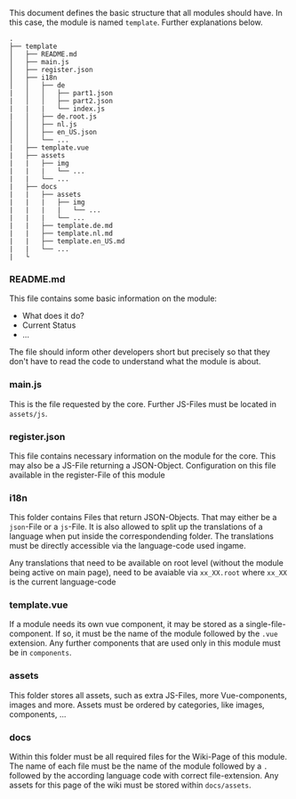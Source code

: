 This document defines the basic structure that all modules should have.
In this case, the module is named `template`. Further explanations below.
```
.
├── template
│   ├── README.md
│   ├── main.js
│   ├── register.json
│   ├── i18n
│   │   ├── de
|   │   │   ├── part1.json
|   │   │   ├── part2.json
|   |   |   └── index.js
|   │   ├── de.root.js
│   │   ├── nl.js
│   │   ├── en_US.json
│   │   └── ...
|   ├── template.vue
|   ├── assets
|   |   ├── img
|   |   |   └── ...
|   |   └── ...
|   ├── docs
|   |   ├── assets
|   |   |   ├── img
|   |   |   |   └── ...
|   |   |   └── ...
|   |   ├── template.de.md
|   |   ├── template.nl.md
|   |   ├── template.en_US.md
|   |   └── ...
|   └
```

### README.md
This file contains some basic information on the module:
* What does it do?
* Current Status
* ...

The file should inform other developers short but precisely so that they don't have to read the code to understand what the module is about.

### main.js
This is the file requested by the core. Further JS-Files must be located in `assets/js`.

### register.json
This file contains necessary information on the module for the core. This may also be a JS-File returning a JSON-Object. Configuration on this file available in the register-File of this module

### i18n
This folder contains Files that return JSON-Objects. That may either be a `json`-File or a `js`-File.
It is also allowed to split up the translations of a language when put inside the correspondending folder.
The translations must be directly accessible via the language-code used ingame.

Any translations that need to be available on root level (without the module being active on main page), need to be avaiable via `xx_XX.root` where `xx_XX` is the current language-code

### template.vue
If a module needs its own vue component, it may be stored as a single-file-component. If so, it must be the name of the module followed by the `.vue` extension.
Any further components that are used only in this module must be in `components`.

### assets
This folder stores all assets, such as extra JS-Files, more Vue-components, images and more.
Assets must be ordered by categories, like images, components, ...

### docs
Within this folder must be all required files for the Wiki-Page of this module.
The name of each file must be the name of the module followed by a `.` followed by the according language code with correct file-extension.
Any assets for this page of the wiki must be stored within `docs/assets`.
